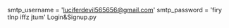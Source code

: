 smtp_username = 'luciferdevil565656@gmail.com'
smtp_password = 'firy tlnp iffz jtum'
Login&Signup.py
